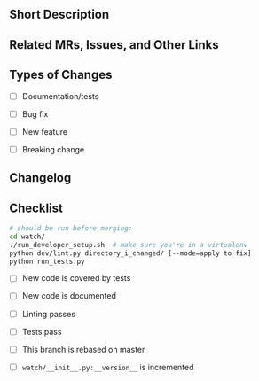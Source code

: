 <!--
    Merge request template for feature branches.

    Should be used for significant features that increment WATCH's version number.
    (Ex. 1.5.0 -> 1.6.0)
    Major version number is 1.0 for Phase 1.
    Patch version number is not being tracked.
-->
## Short Description


## Related MRs, Issues, and Other Links


## Types of Changes
<!--- What types of changes does your code introduce? Put an `x` in all the boxes that apply: -->
- [ ] Documentation/tests
- [ ] Bug fix
- [ ] New feature
- [ ] Breaking change


## Changelog


## Checklist

```bash
# should be run before merging:
cd watch/
./run_developer_setup.sh  # make sure you're in a virtualenv
python dev/lint.py directory_i_changed/ [--mode=apply to fix]
python run_tests.py
```
- [ ] New code is covered by tests
- [ ] New code is documented
- [ ] Linting passes
- [ ] Tests pass
- [ ] This branch is rebased on master
- [ ] `watch/__init__.py:__version__` is incremented

